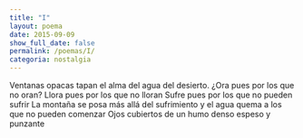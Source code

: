 ```yaml
---
title: "I"
layout: poema
date: 2015-09-09
show_full_date: false
permalink: /poemas/I/
categoria: nostalgia
---
```

Ventanas opacas tapan el alma del agua del desierto.
¿Ora pues por los que no oran?
Llora pues por los que no lloran
Sufre pues por los que no pueden sufrir
La montaña se posa más allá del sufrimiento
y el agua quema a los que no pueden comenzar
Ojos cubiertos de un humo denso espeso y punzante
